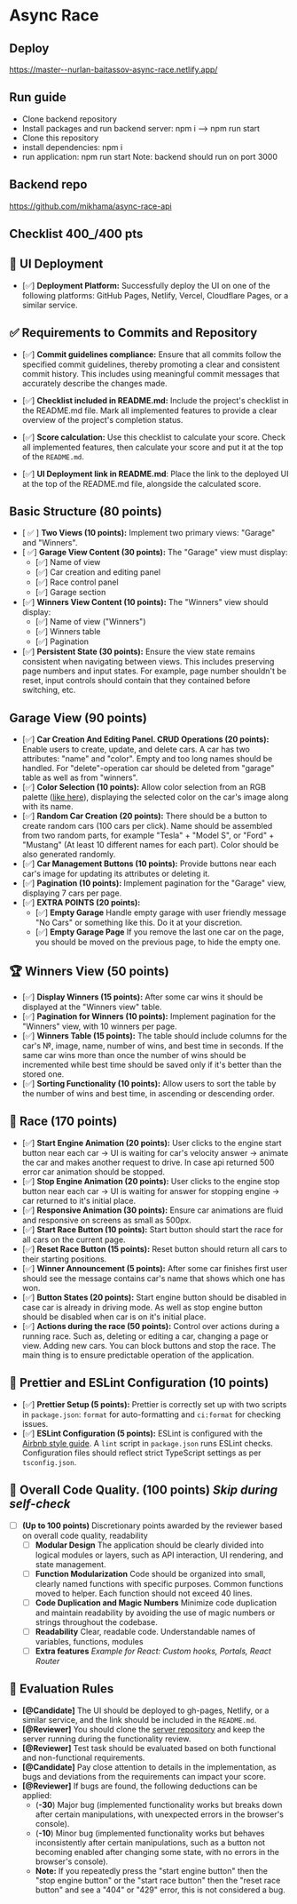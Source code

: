 # Async Race

## Deploy
https://master--nurlan-baitassov-async-race.netlify.app/

## Run guide
-    Clone backend repository
-    Install packages and run backend server: npm i --> npm run start
-    Clone this repository
-    install dependencies: npm i
-    run application: npm run start
Note: backend should run on port 3000
## Backend repo
https://github.com/mikhama/async-race-api

## Checklist 400\_/400 pts

## 🚀 UI Deployment

-   [✅] **Deployment Platform:** Successfully deploy the UI on one of the following platforms: GitHub Pages, Netlify, Vercel, Cloudflare Pages, or a similar service.

## ✅ Requirements to Commits and Repository

-   [✅] **Commit guidelines compliance:** Ensure that all commits follow the specified commit guidelines, thereby promoting a clear and consistent commit history. This includes using meaningful commit messages that accurately describe the changes made.

-   [✅] **Checklist included in README.md:** Include the project's checklist in the README.md file. Mark all implemented features to provide a clear overview of the project's completion status.

-   [✅] **Score calculation:** Use this checklist to calculate your score. Check all implemented features, then calculate your score and put it at the top of the `README.md`.

-   [✅] **UI Deployment link in README.md**: Place the link to the deployed UI at the top of the README.md file, alongside the calculated score.

## Basic Structure (80 points)

-   [ ✅ ] **Two Views (10 points):** Implement two primary views: "Garage" and "Winners".
-   [ ✅] **Garage View Content (30 points):** The "Garage" view must display:
    -   [✅] Name of view
    -   [✅] Car creation and editing panel
    -   [✅] Race control panel
    -   [✅] Garage section
-   [✅] **Winners View Content (10 points):** The "Winners" view should display:
    -   [✅] Name of view ("Winners")
    -   [✅] Winners table
    -   [✅] Pagination
-   [✅] **Persistent State (30 points):** Ensure the view state remains consistent when navigating between views. This includes preserving page numbers and input states. For example, page number shouldn't be reset, input controls should contain that they contained before switching, etc.

## Garage View (90 points)

-   [✅] **Car Creation And Editing Panel. CRUD Operations (20 points):** Enable users to create, update, and delete cars. A car has two attributes: "name" and "color". Empty and too long names should be handled. For "delete"-operation car should be deleted from "garage" table as well as from "winners".
-   [✅] **Color Selection (10 points):** Allow color selection from an RGB palette ([like here](https://colorspire.com/rgb-color-wheel/)), displaying the selected color on the car's image along with its name.
-   [✅] **Random Car Creation (20 points):** There should be a button to create random cars (100 cars per click). Name should be assembled from two random parts, for example "Tesla" + "Model S", or "Ford" + "Mustang" (At least 10 different names for each part). Color should be also generated randomly.
-   [✅] **Car Management Buttons (10 points):** Provide buttons near each car's image for updating its attributes or deleting it.
-   [✅] **Pagination (10 points):** Implement pagination for the "Garage" view, displaying 7 cars per page.
-   [✅] **EXTRA POINTS (20 points):**
    -   [✅] **Empty Garage** Handle empty garage with user friendly message "No Cars" or something like this. Do it at your discretion.
    -   [✅] **Empty Garage Page** If you remove the last one car on the page, you should be moved on the previous page, to hide the empty one.

## 🏆 Winners View (50 points)

-   [✅] **Display Winners (15 points):** After some car wins it should be displayed at the "Winners view" table.
-   [✅] **Pagination for Winners (10 points):** Implement pagination for the "Winners" view, with 10 winners per page.
-   [✅] **Winners Table (15 points):** The table should include columns for the car's №, image, name, number of wins, and best time in seconds. If the same car wins more than once the number of wins should be incremented while best time should be saved only if it's better than the stored one.
-   [✅] **Sorting Functionality (10 points):** Allow users to sort the table by the number of wins and best time, in ascending or descending order.

## 🚗 Race (170 points)

-   [✅] **Start Engine Animation (20 points):** User clicks to the engine start button near each car -> UI is waiting for car's velocity answer -> animate the car and makes another request to drive. In case api returned 500 error car animation should be stopped.
-   [✅] **Stop Engine Animation (20 points):** User clicks to the engine stop button near each car -> UI is waiting for answer for stopping engine -> car returned to it's initial place.
-   [✅] **Responsive Animation (30 points):** Ensure car animations are fluid and responsive on screens as small as 500px.
-   [✅] **Start Race Button (10 points):** Start button should start the race for all cars on the current page.
-   [✅] **Reset Race Button (15 points):** Reset button should return all cars to their starting positions.
-   [✅] **Winner Announcement (5 points):** After some car finishes first user should see the message contains car's name that shows which one has won.
-   [✅] **Button States (20 points):** Start engine button should be disabled in case car is already in driving mode. As well as stop engine button should be disabled when car is on it's initial place.
-   [✅] **Actions during the race (50 points):** Control over actions during a running race. Such as, deleting or editing a car, changing a page or view. Adding new cars. You can block buttons and stop the race. The main thing is to ensure predictable operation of the application.

## 🎨 Prettier and ESLint Configuration (10 points)

-   [✅] **Prettier Setup (5 points):** Prettier is correctly set up with two scripts in `package.json`: `format` for auto-formatting and `ci:format` for checking issues.
-   [✅] **ESLint Configuration (5 points):** ESLint is configured with the [Airbnb style guide](https://www.npmjs.com/package/eslint-config-airbnb). A `lint` script in `package.json` runs ESLint checks. Configuration files should reflect strict TypeScript settings as per `tsconfig.json`.

## 🌟 Overall Code Quality. (100 points) _Skip during self-check_

-   [ ] **(Up to 100 points)** Discretionary points awarded by the reviewer based on overall code quality, readability
    -   [ ] **Modular Design** The application should be clearly divided into logical modules or layers, such as API interaction, UI rendering, and state management.
    -   [ ] **Function Modularization** Code should be organized into small, clearly named functions with specific purposes. Common functions moved to helper. Each function should not exceed 40 lines.
    -   [ ] **Code Duplication and Magic Numbers** Minimize code duplication and maintain readability by avoiding the use of magic numbers or strings throughout the codebase.
    -   [ ] **Readability** Clear, readable code. Understandable names of variables, functions, modules
    -   [ ] **Extra features** _Example for React: Custom hooks, Portals, React Router_

## 🔄 Evaluation Rules

-   **[@Candidate]** The UI should be deployed to gh-pages, Netlify, or a similar service, and the link should be included in the `README.md`.
-   **[@Reviewer]** You should clone the [server repository](https://github.com/mikhama/async-race-api.git) and keep the server running during the functionality review.
-   **[@Reviewer]** Test task should be evaluated based on both functional and non-functional requirements.
-   **[@Candidate]** Pay close attention to details in the implementation, as bugs and deviations from the requirements can impact your score.
-   **[@Reviewer]** If bugs are found, the following deductions can be applied:
    -   (**-30**) Major bug (implemented functionality works but breaks down after certain manipulations, with unexpected errors in the browser's console).
    -   (**-10**) Minor bug (implemented functionality works but behaves inconsistently after certain manipulations, such as a button not becoming enabled after changing some state, with no errors in the browser's console).
    -   **Note:** If you repeatedly press the "start engine button" then the "stop engine button" or the "start race button" then the "reset race button" and see a "404" or "429" error, this is not considered a bug.
